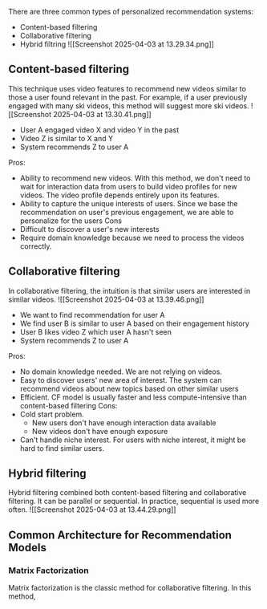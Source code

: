 There are three common types of personalized recommendation systems:
- Content-based filtering
- Collaborative filtering
- Hybrid filtring
![[Screenshot 2025-04-03 at 13.29.34.png]]
## Content-based filtering
This technique uses video features to recommend new videos similar to those a user found relevant in the past. For example, if a user previously engaged with many ski videos, this method will suggest more ski videos.
![[Screenshot 2025-04-03 at 13.30.41.png]]
- User A engaged video X and video Y in the past
- Video Z is similar to X and Y
- System recommends Z to user A

Pros:
- Ability to recommend new videos. With this method, we don't need to wait for interaction data from users to build video profiles for new videos. The video profile depends entirely upon its features.
- Ability to capture the unique interests of users. Since we base the recommendation on user's previous engagement, we are able to personalize for the users
Cons
- Difficult to discover a user's new interests
- Require domain knowledge because we need to process the videos correctly.

## Collaborative filtering
In collaborative filtering, the intuition is that similar users are interested in similar videos.
![[Screenshot 2025-04-03 at 13.39.46.png]]
- We want to find recommendation for user A
- We find user B is similar to user A based on their engagement history
- User B likes video Z which user A hasn't seen
- System recommends Z to user A

Pros:
- No domain knowledge needed. We are not relying on videos.
- Easy to discover users' new area of interest. The system can recommend videos about new topics based on other similar users
- Efficient. CF model is usually faster and less compute-intensive than content-based filtering
Cons:
- Cold start problem.
	- New users don't have enough interaction data available
	- New videos don't have enough exposure
- Can't handle niche interest. For users with niche interest, it might be hard to find similar users.

## Hybrid filtering
Hybrid filtering combined both content-based filtering and collaborative filtering. It can be parallel or sequential. In practice, sequential is used more often.
![[Screenshot 2025-04-03 at 13.44.29.png]]
## Common Architecture for Recommendation Models
### Matrix Factorization
Matrix factorization is the classic method for collaborative filtering. In this method, 